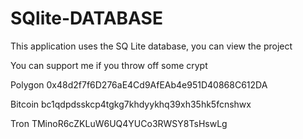 # SQlite-DATABASE
This application uses the SQ Lite database, you can view the project


You can support me if you throw off some crypt

Polygon
0x48d2f7f6D276aE4Cd9AfEAb4e951D40868C612DA

Bitcoin
bc1qdpdsskcp4tgkg7khdyykhq39xh35hk5fcnshwx



Tron
TMinoR6cZKLuW6UQ4YUCo3RWSY8TsHswLg
